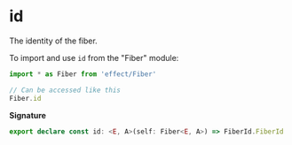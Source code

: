 # id

The identity of the fiber.

To import and use `id` from the "Fiber" module:

```ts
import * as Fiber from 'effect/Fiber'

// Can be accessed like this
Fiber.id
```

**Signature**

```ts
export declare const id: <E, A>(self: Fiber<E, A>) => FiberId.FiberId
```
